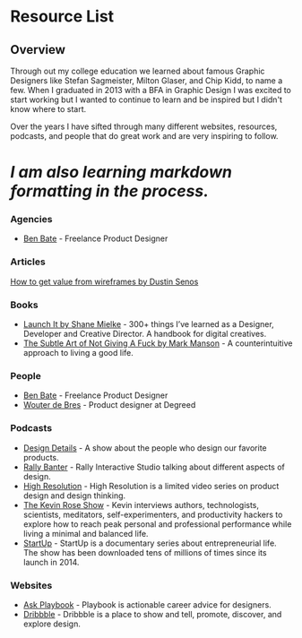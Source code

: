 # Resource List


## Overview
Through out my college education we learned about famous Graphic Designers like Stefan Sagmeister, Milton Glaser, and Chip Kidd, to name a few. When I graduated in 2013 with a BFA in Graphic Design I was excited to start working but I wanted to continue to learn and be inspired but I didn't know where to start.

Over the years I have sifted through many different websites, resources, podcasts, and people that do great work and are very inspiring to follow.

*I am also learning markdown formatting in the process.*
=================

### Agencies
- [Ben Bate](https://benbate.com/) - Freelance Product Designer


### Articles
[How to get value from wireframes by Dustin Senos](https://medium.com/@dustin/how-to-get-value-from-wireframes-f40c2cf27960)


### Books
- [Launch It by Shane Mielke](https://shanemielke.myshopify.com/products/launch-it-ebook) - 300+ things I’ve learned as a Designer, Developer and Creative Director. A handbook for digital creatives.
- [The Subtle Art of Not Giving A Fuck by Mark Manson](https://markmanson.net/books/subtle-art) - A counterintuitive approach to living a good life.


### People
- [Ben Bate](https://benbate.com/) - Freelance Product Designer
- [Wouter de Bres](http://wouterdebr.es/) - Product designer at Degreed


### Podcasts
- [Design Details](https://spec.fm/podcasts/design-details) - A show about the people who design our favorite products.
- [Rally Banter](https://medium.com/rally-interactive/introducing-rally-banter-e427f552a294) - Rally Interactive Studio talking about different aspects of design. 
- [High Resolution](https://www.highresolution.design/) - High Resolution is a limited video series on product design and design thinking.
- [The Kevin Rose Show](https://www.kevinrose.com/) - Kevin interviews authors, technologists, scientists, meditators, self-experimenters, and productivity hackers to explore how to reach peak personal and professional performance while living a minimal and balanced life.
- [StartUp](https://www.gimletmedia.com/startup/) - StartUp is a documentary series about entrepreneurial life. The show has been downloaded tens of millions of times since its launch in 2014. 

### Websites
- [Ask Playbook](https://askplaybook.com/) - Playbook is actionable career advice for designers.
- [Dribbble](https://dribbble.com/) - Dribbble is a place to show and tell, promote, discover, and explore design.


